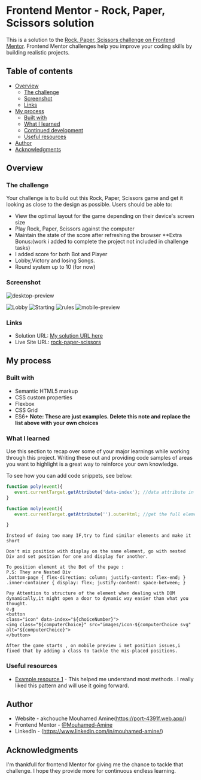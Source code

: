 # Frontend Mentor - Rock, Paper, Scissors solution

This is a solution to the [Rock, Paper, Scissors challenge on Frontend Mentor](https://www.frontendmentor.io/challenges/rock-paper-scissors-game-pTgwgvgH). Frontend Mentor challenges help you improve your coding skills by building realistic projects. 

## Table of contents

- [Overview](#overview)
  - [The challenge](#the-challenge)
  - [Screenshot](#screenshot)
  - [Links](#links)
- [My process](#my-process)
  - [Built with](#built-with)
  - [What I learned](#what-i-learned)
  - [Continued development](#continued-development)
  - [Useful resources](#useful-resources)
- [Author](#author)
- [Acknowledgments](#acknowledgments)


## Overview

### The challenge
Your challenge is to build out this Rock, Paper, Scissors game and get it looking as close to the design as possible.
Users should be able to:

- View the optimal layout for the game depending on their device's screen size
- Play Rock, Paper, Scissors against the computer
- Maintain the state of the score after refreshing the browser
  **Extra Bonus:(work i added to complete the project not included in challenge tasks)
- I added score for both Bot and Player
- Lobby,Victory and losing Songs.
- Round system up to 10 (for now)


### Screenshot

![desktop-preview](./design/desktop-preview.jpg)

![Lobby](./design/original/lobby.JPG)
![Starting](./design/original/GameStarts.JPG)
![rules](./design/original/rules.JPG)
![mobile-preview](./design/original/mobile.JPG)



### Links

- Solution URL: [My solution URL here](https://www.frontendmentor.io/solutions/rock-paper-scissor-game-neUZGSm23P)
- Live Site URL: [rock-paper-scissors](https://rock-paper-scissors-kappa-ebon.vercel.app)

## My process

### Built with

- Semantic HTML5 markup
- CSS custom properties
- Flexbox
- CSS Grid
- ES6+
**Note: These are just examples. Delete this note and replace the list above with your own choices**

### What I learned

Use this section to recap over some of your major learnings while working through this project. Writing these out and providing code samples of areas you want to highlight is a great way to reinforce your own knowledge.

To see how you can add code snippets, see below:

```js 1
function poly(event){
   event.currentTarget.getAttribute('data-index'); //data attribute in html
}
```

```js 2
function moly(event){
   event.currentTarget.getAttribute('').outerHtml; //get the full element from outside

}
```

```logic
Instead of doing too many IF,try to find similar elements and make it short

```
```logic 2
Don't mix position with display on the same element, go with nested Div and set position for one and display for another.

```
```logic 3
To position element at the Bot of the page :
P.S: They are Nested Div
.bottom-page { flex-direction: column; justify-content: flex-end; }
.inner-container { display: flex; justify-content: space-between; }

```

```logic 4
Pay Attention to structure of the element when dealing with DOM dynamically,it might open a door to dynamic way easier than what you thought.
e.g 
<button 
class="icon" data-index="${choiceNumber}">
<img class="${computerChoice}" src="images/icon-${computerChoice svg" alt="${computerChoice}">
</button>

```
```logic 5
After the game starts , on mobile preview i met position issues,i fixed that by adding a class to tackle the mis-placed positions.
```



### Useful resources

- [Example resource 1](https://www.geeksforgeeks.org) - This helped me understand most methods . I really liked this pattern and will use it going forward.


## Author

- Website - akchouche Mouhamed Amine(https://port-4391f.web.app/)
- Frontend Mentor - [@Mouhamed-Amine](https://www.frontendmentor.io/profile/yourusername)
- LinkedIn - (https://www.linkedin.com/in/mouhamed-amine/)


## Acknowledgments

I'm thankfull for frontend Mentor for giving me the chance to tackle that challenge. I hope they provide more for continuous endless learning.
